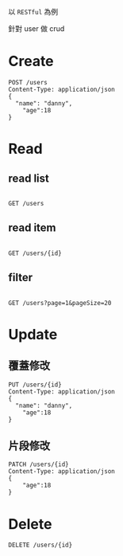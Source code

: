 以 `RESTful` 為例

針對 user 做 crud

# Create

```
POST /users
Content-Type: application/json
{
  "name": "danny",
	"age":18
}
```

# Read

## read list

```

GET /users

```

## read item

```

GET /users/{id}

```

## filter

```

GET /users?page=1&pageSize=20

```

# Update

## 覆蓋修改

```
PUT /users/{id}
Content-Type: application/json
{
  "name": "danny",
	"age":18
}
```

## 片段修改

```
PATCH /users/{id}
Content-Type: application/json
{
	"age":18
}
```

# Delete

```
DELETE /users/{id}
```
